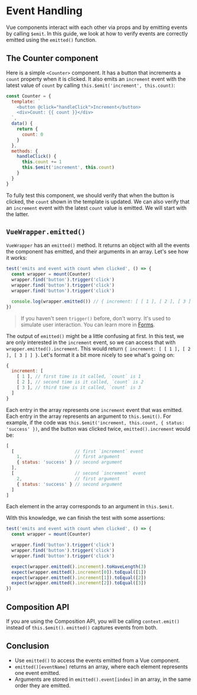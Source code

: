 # Event Handling

Vue components interact with each other via props and by emitting events by calling `$emit`. In this guide, we look at how to verify events are correctly emitted using the `emitted()` function.

## The Counter component

Here is a simple `<Counter>` component. It has a button that increments a `count` property when it is clicked. It also emits an `increment` event with the latest value of `count` by calling `this.$emit('increment', this.count)`:

```js
const Counter = {
  template: `
    <button @click="handleClick">Increment</button>
    <div>Count: {{ count }}</div>
  `,
  data() {
    return {
      count: 0
    }
  },
  methods: {
    handleClick() {
      this.count += 1
      this.$emit('increment', this.count)
    }
  }
}
```

To fully test this component, we should verify that when the button is clicked, the `count` shown in the template is updated. We can also verify that an `increment` event with the latest `count` value is emitted. We will start with the latter.

## `VueWrapper.emitted()`

`VueWrapper` has an `emitted()` method. It returns an object with all the events the component has emitted, and their arguments in an array. Let's see how it works:

```js
test('emits and event with count when clicked', () => {
  const wrapper = mount(Counter)
  wrapper.find('button').trigger('click')
  wrapper.find('button').trigger('click')
  wrapper.find('button').trigger('click')

  console.log(wrapper.emitted()) // { increment: [ [ 1 ], [ 2 ], [ 3 ] ] }
})
```

> If you haven't seen `trigger()` before, don't worry. It's used to simulate user interaction. You can learn more in [Forms](/guide/forms). 

The output of `emitted()` might be a little confusing at first. In this test, we are only interested in the `increment` event, so we can access that with `wrapper.emitted().increment`. This would return `{ increment: [ [ 1 ], [ 2 ], [ 3 ] ] }`. Let's format it a bit more nicely to see what's going on:

```js
{ 
  increment: [ 
    [ 1 ], // first time is it called, `count` is 1
    [ 2 ], // second time is it called, `count` is 2
    [ 3 ], // third time is it called, `count` is 3
  ] 
}
```

Each entry in the array represents one `increment` event that was emitted. Each entry in the array represents an argument to `this.$emit()`. For example, if the code was `this.$emit('increment, this.count, { status: 'success' })`, and the button was clicked twice, `emitted().increment` would be:

```js
[ 
  [                       // first `increment` event 
    1,                    // first argument
    { status: 'success' } // second argument
  ],
  [                       // second `increment` event 
    2,                    // first argument
    { status: 'success' } // second argument
  ] 
]
```

 Each element in the array corresponds to an argument in `this.$emit`.

With this knowledge, we can finish the test with some assertions:

```js
test('emits and event with count when clicked', () => {
  const wrapper = mount(Counter)

  wrapper.find('button').trigger('click')
  wrapper.find('button').trigger('click')
  wrapper.find('button').trigger('click')

  expect(wrapper.emitted().increment).toHaveLength(3)
  expect(wrapper.emitted().increment[0]).toEqual([1])
  expect(wrapper.emitted().increment[1]).toEqual([2])
  expect(wrapper.emitted().increment[2]).toEqual([3])
})
```

## Composition API

If you are using the Composition API, you will be calling `context.emit()` instead of `this.$emit()`. `emitted()` captures events from both.

## Conclusion

- Use `emitted()` to access the events emitted from a Vue component.
- `emitted()[eventName]` returns an array, where each element represents one event emitted.
- Arguments are stored in `emitted().event[index]` in an array, in the same order they are emitted.
